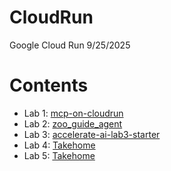 # CloudRun
Google Cloud Run 9/25/2025

# Contents

- Lab 1: [mcp-on-cloudrun](https://goo.gle/aaiwcr-1)
- Lab 2: [zoo_guide_agent](https://goo.gle/aaiwcr-2)
- Lab 3: [accelerate-ai-lab3-starter](https://goo.gle/aaiwcr-3)
- Lab 4: [Takehome](https://goo.gle/aaiwcr-4)
- Lab 5: [Takehome](goo.gle/aaiwcr-5)
